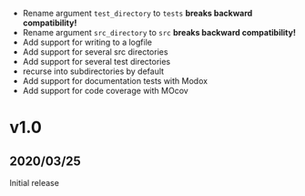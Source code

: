  - Rename argument `test_directory` to `tests` **breaks backward compatibility!**
 - Rename argument `src_directory` to `src` **breaks backward compatibility!**
 - Add support for writing to a logfile
 - Add support for several src directories
 - Add support for several test directories
 - recurse into subdirectories by default
 - Add support for documentation tests with Modox
 - Add support for code coverage with MOcov

# v1.0
## 2020/03/25

Initial release
